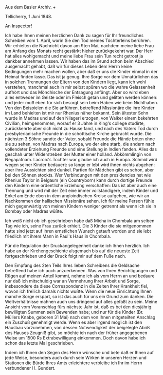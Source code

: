Aus dem Basler Archiv. +

 Tellicherry, 1 Juni 1848.

An Inspector!

Ich habe Ihnen meinen herzlichen Dank zu sagen für Ihr freundliches Schreiben vom 1. April, worin Sie den Tod meines Töchterleins berühren. Wir erhielten die Nachricht davon am 9ten Mai, nachdem meine liebe Frau am Anfang des Monats recht gestärkt hieher zurückgekehrt war. Der Herr hat alles wohlgemacht und meine liebe Frau sein Tun recht getrost ja dankbar annehmen lassen. Wir haben das im Grund schon beim Abschied ausgemacht gehabt, daß wir für dieses Leben dem Herrn keine Bedingungen mehr machen wollen, aber daß er uns die Kinder einmal in der Heimat finden lasse. Das ist ja genug. Ihre Sorge vor dem Unnatürlichen das in solchen Trennungen der Eltern von den Kindern liegt, kann ich wohl verstehen, manchmal auch in mir selbst spüren wo die wahre Gelassenheit aufhört und das Mönchische der Entsagung anfängt. Aber so wird eben alles entweder im Geiste oder im Fleisch getan und gelitten werden können: und jeder muß eben für sich besorgt sein beim Haben wie beim Nichthaben. Von den Beispielen die Sie anführen, betreffend Missionäre die ihre Kinder im Land behielten ist mir nur Rhenius näher bekannt. Sein ältester Sohn wurde in Madras und auf den Nilageri erzogen, von Walker einem bekehrten Civilian, heimgenommen, worauf er 3 Jahre in King's college studirte, zurückkehrte aber sich nicht zu Hause fand, und nach des Vaters Tod durch presbyterianische Freunde in die schottische Kirche gebracht wurde. Die nächsten 3 Söhne sandte der Vater, sobald Freunde die Hände boten ohne sie zu sehen, von Madras nach Europa, wo der eine starb, die andern nach vollendeter Erziehung Freunde und eine Stellung in Indien fanden. Alles das geschah unter Widerstreben der Mutter einer holländ. Abkömmlingin von Negapatnam. Lacroix's Tochter war glaube ich auch in Europa. Schmid wird wegen seiner Kinder bedauert: so lange er lebt wird ihnen nichts abgehen: aber ihre Aussichten sind dunkel. Partien für Mädchen gibt es schon, aber bei den Söhnen stockts. Wer Verbindungen mit den presidencies hat wie Rhenius Taylor in Belgaum (ein Countryborn) kann durch dortige Freunde den Kindern eine ordentliche Erziehung verschaffen: Das ist aber auch eine Trennung und wird mit der Zeit eine immer vollständigere, indem Kinder und Enkel am Ende eben in dem angloindischen Kreise aufgehen, wie wir an Nachkommen der hallischen Missionäre sehen. Ich für meine Person fühle mich gegenwärtig von meinen Kindern weniger getrennt als wenn ich sie in Bombay oder Madras wüßte.

Ich weiß nicht ob ich geschrieben habe daß Micha in Chombala am selben Tag wie ich, seine Frau zurück erhielt. Die 3 Kinder die sie mitgenommen hatte sind jetzt auf ihren ernstlichen Wunsch getauft worden und sie lebt friedlich mit ihrem Mann in Paul's Haus in Chombala.

Für die Regulation der Druckangelegenheit danke ich Ihnen herzlich. Ich habe an der Kirchengeschichte alsgemach bis auf die neueste Zeit fortgeschrieben und der Druck folgt mir auf dem Fuße nach.

Den Empfang des 2ten Teils Ihres lieben Schreibens die Geldsache betreffend habe ich auch anzuerkennen. Was von Ihren Berichtigungen und Rügen auf meinen Anteil kommt, nehme ich als vom Herrn an und bedaure nur daß ich mitschuldig war an Vermehrung Ihrer Arbeit und Sorge, insbesondere da diese Correspondenz in die Zeiten Ihrer Krankheit fiel, wovon ich freilich damals nichts wußte. Wenn die neue Einrichtung Ihnen manche Sorge erspart, so ist das auch für uns ein Grund zum danken. Die Weltverhältnisse mahnen auch uns dringend auf alles gefaßt zu sein. Meine Ansicht vom Voranschlag fürs nächste Jahr ist, daß es bei den diesjährig bewilligten Summen sein Bewenden habe; und nur für die Kinder (Br. Müllers Knabe, geboren 31 Mai) nach dem von Ihnen mitgeteilten Anschlag ein Zuschuß genehmigt werde. Wenn es aber irgend möglich ist den Hausbau vorzunehmen, von dessen Notwendigkeit der beigelegte Abriß des Hauses Zeugniß gibt, so möchte ich nach der früher angegebenen Weise um 1500 Rs Extrabewilligung einkommen. Doch davon habe ich schon das letzte Mal geschrieben.

Indem ich Ihnen den Segen des Herrn wünsche und bete daß er Ihnen auf jede Weise, besonders auch durch sein Wirken in unseren Herzen und Stationen die Bürde Ihres Amts erleichtere verbleibe ich
 Ihr im Herrn verbundener
 H. Gundert.
